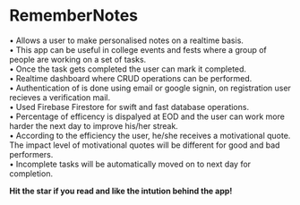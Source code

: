 # RememberNotes
• Allows a user to make personalised notes  on a realtime basis.<br/>
• This app can be useful in college events and fests where a group of people are working on a set of tasks.<br/>
• Once the task gets completed the user can mark it completed.<br/>
• Realtime dashboard where CRUD operations can be performed.<br/>
• Authentication of is done using email or google signin, on registration user recieves a verification mail.<br/>
• Used Firebase Firestore for swift and fast database operations.<br/>
• Percentage of efficency is dispalyed at EOD and the user can work more harder the next day to improve his/her streak. <br/>
• According to the efficiency the user, he/she receives a motivational quote. The impact level of motivational quotes will be different for good and bad performers.<br/>
• Incomplete tasks will be automatically moved on to next day for completion.


<b>Hit the star if you read and like the intution behind the app!</b>
